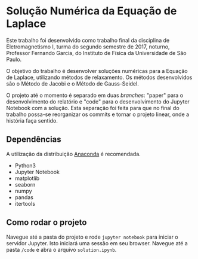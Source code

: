 # Solução Numérica da Equação de Laplace
Este trabalho foi desenvolvido como trabalho final da disciplina de Eletromagnetismo I, turma do segundo semestre de 2017, noturno, Professor Fernando Garcia, do Instituto de Física da Universidade de São Paulo.

O objetivo do trabalho é desenvolver soluções numéricas para a Equação de Laplace, utilizando métodos de relaxamento. Os métodos desenvolvidos são o Método de Jacobi e o Método de Gauss-Seidel.

O projeto até o momento é separado em duas *branches*: "paper" para o desenvolvimento do relatório e "code" para o desenvolvimento do Jupyter Notebook com a solução. Esta separação foi feita para que no final do trabalho possa-se reorganizar os commits e tornar o projeto linear, onde a história faça sentido.

## Dependências
A utilização da distribuição [Anaconda](https://www.continuum.io/downloads) é recomendada.

- Python3
- Jupyter Notebook
- matplotlib
- seaborn
- numpy
- pandas
- itertools

## Como rodar o projeto
Navegue até a pasta do projeto e rode `jupyter notebook` para iniciar o servidor Jupyter. Isto iniciará uma sessão em seu browser. Navegue até a pasta `/code` e abra o arquivo `solution.ipynb`.
